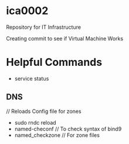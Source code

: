 # ica0002
Repository for IT Infrastructure

Creating commit to see if Virtual Machine Works


# Helpful Commands

- service <service> status

## DNS

// Reloads Config file for zones
- sudo rndc reload 
- named-checonf // To check syntax of bind9
- named_checkzone // For zone files
